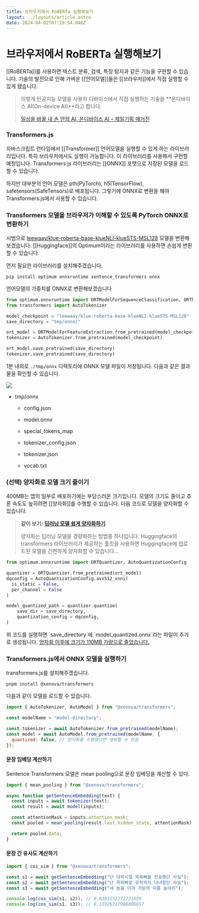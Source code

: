 ```yaml
---
title: 브라우저에서 RoBERTa 실행해보기
layout: ../layouts/article.astro
date: 2024-04-02T07:19:54.046Z
---
```


# 브라우저에서 RoBERTa 실행해보기

[[RoBERTa]]를 사용하면 텍스트 분류, 검색, 특징 탐지과 같은 기능을 구현할 수 있습니다. 기술의 발전으로 인해 가벼운 [[언어모델]]들은 [[브라우저]]에서 직접 실행할 수 있게 됐습니다.

> 이렇게 인공지능 모델을 사용자 디바이스에서 직접 실행하는 기술을 **온디바이스 AI(On-device AI)**라고 합니다.
>
> [일상을 바꿀 내 손 안의 AI, 온디바이스 AI – 제일기획 매거진](https://magazine.cheil.com/54980)

### Transformers.js

자바스크립트 런타임에서 [[Transformer]] 언어모델을 실행할 수 있게 하는 라이브러리입니다. 특히 브라우저에서도 실행이 가능합니다. 이 라이브러리를 사용해서 구현할 예정입니다. Transformers.js 라이브러리는 [[ONNX]] 포맷으로 저장된 모델을 로드할 수 있습니다.

하지만 대부분의 언어 모델은 pth(PyTorch), h5(TensorFlow), safetensors(SafeTensors)로 배포됩니다. 그렇기에 ONNX로 변환을 해야 Transformers.js에서 사용할 수 있습니다.

### Transformers 모델을 브라우저가 이해할 수 있도록 PyTorch ONNX로 변환하기

시범으로 [leewaay/klue-roberta-base-klueNLI-klueSTS-MSL128](https://huggingface.co/leewaay/klue-roberta-base-klueNLI-klueSTS-MSL128) 모델을 변환해보겠습니다. [[Huggingface]]의 Optimum이라는 라이브러리를 사용하면 손쉽게 변환할 수 있습니다.

먼저 필요한 라이브러리를 설치해주겠습니다.

```prompt
pip install optimum onnxruntime sentence_transformers onnx
```

언어모델의 가중치를 ONNX로 변환해보겠습니다

```python
from optimum.onnxruntime import ORTModelForSequenceClassification, ORTModelForFeatureExtraction
from transformers import AutoTokenizer

model_checkpoint = "leewaay/klue-roberta-base-klueNLI-klueSTS-MSL128"
save_directory = "tmp/onnx/"

ort_model = ORTModelForFeatureExtraction.from_pretrained(model_checkpoint, export=True)
tokenizer = AutoTokenizer.from_pretrained(model_checkpoint)

ort_model.save_pretrained(save_directory)
tokenizer.save_pretrained(save_directory)
```

1분 내외로 `./tmp/onnx` 디렉토리에 ONNX 모델 파일이 저장됩니다. 다음과 같은 결과물을 확인할 수 있습니다.

![](../images/826cd39a-0b98-4310-b924-3e4553bcb29f.png)

- tmp/onnx

  - config.json

  - model.onnx

  - special_tokens_map

  - tokenizer_config.json

  - tokenizer.json

  - vocab.txt

### (선택) 양자화로 모델 크기 줄이기

400MB는 앱의 일부로 배포하기에는 부담스러운 크기입니다. 모델의 크기도 줄이고 추론 속도도 높히려면 [[양자화]]를 수행할 수 있습니다. 다음 코드로 모델을 양자화할 수 있습니다.

> **같이 보기:** [**딥러닝 모델 쉽게 양자화하기**](easy-quantization)
>
> 양자화는 딥러닝 모델을 경량화하는 방법중 하나입니다. Huggingface의 transformers 라이브러리가 제공하는 툴킷을 사용하면 Huggingface에 업로드된 모델을 간편하게 양자화할 수 있습니다...

```python
from optimum.onnxruntime import ORTQuantizer, AutoQuantizationConfig

quantizer = ORTQuantizer.from_pretrained(ort_model)
dqconfig = AutoQuantizationConfig.avx512_vnni(
  is_static = False,
  per_channel = False
)

model_quantized_path = quantizer.quantize(
    save_dir = save_directory,
    quantization_config = dqconfig,
)
```

위 코드를 실행하면 \`save_directory\`에 \`model_quantized.onnx\`라는 파일이 추가로 생성됩니다. <u>양자화 이후에 크기가 110MB 가량으로 줄었습니다.</u>

### Transformers.js에서 ONNX 모델을 실행하기

transformers.js를 설치해주겠습니다.

```prompt
pnpm install @xenova/transformers
```

다음과 같이 모델을 로드할 수 있습니다.

```javascript
import { AutoTokenizer, AutoModel } from "@xenova/transformers";

const modelName = "model-directory";

const tokenizer = await AutoTokenizer.from_pretrained(modelName);
const model = await AutoModel.from_pretrained(modelName, {
  quantized: false, // 양자화를 수행했다면 생략할 수 있음
});
```

#### 문장 임베딩 계산하기

Sentence Transformers 모델은 mean pooling으로 문장 임베딩을 계산할 수 있다.

```javascript
import { mean_pooling } from "@xenova/transformers";

async function getSentenceEmbedding(text) {
  const inputs = await tokenizer(text);
  const result = await model(inputs);

  const attentionMask = inputs.attention_mask;
  const pooled = mean_pooling(result.last_hidden_state, attentionMask);

  return pooled.data;
}
```

#### 문장 간 유사도 계산하기

```javascript
import { cos_sim } from "@xenova/transformers";

const s1 = await getSentenceEmbedding("난 대학시절 묵찌빠를 전공했단 사실");
const s2 = await getSentenceEmbedding("난 묵찌빠로 유학까지 다녀왔단 사실");
const s3 = await getSentenceEmbedding("네 놈을 이겨 가문의 이름 높이리");

console.log(cos_sim(s1, s2)); // 0.6303152271221659
console.log(cos_sim(s1, s3)); // 0.13926317908806657
```
